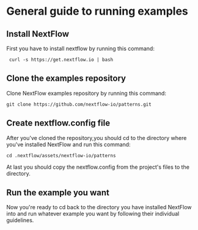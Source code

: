 # General guide to running examples

## Install NextFlow
First you have to install nextflow by running this command:

     curl -s https://get.nextflow.io | bash
     
## Clone the examples repository

Clone NextFlow examples repository by running this command:

    git clone https://github.com/nextflow-io/patterns.git
    
## Create nextflow.config file

After you've cloned the repository,you should cd to the directory where you've installed NextFlow and run this command:

    cd .nextflow/assets/nextflow-io/patterns
    
At last you should copy the nextflow.config from the project's files to the directory.

## Run the example you want

Now you're ready to cd back to the directory you have installed NextFlow into and run whatever example you want by following their individual guidelines.
